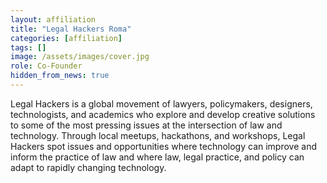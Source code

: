 ```yaml
---
layout: affiliation
title: "Legal Hackers Roma"
categories: [affiliation]
tags: []
image: /assets/images/cover.jpg
role: Co-Founder
hidden_from_news: true
---
```


Legal Hackers is a global movement of lawyers, policymakers, designers, technologists, and academics who explore and develop creative solutions to some of the most pressing issues at the intersection of law and technology. Through local meetups, hackathons, and workshops, Legal Hackers spot issues and opportunities where technology can improve and inform the practice of law and where law, legal practice, and policy can adapt to rapidly changing technology.
